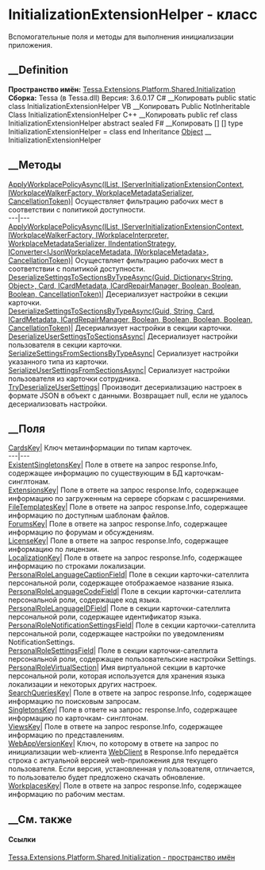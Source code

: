 # InitializationExtensionHelper - класс
Вспомогательные поля и методы для выполнения инициализации приложения.
## __Definition
 **Пространство имён:**
[Tessa.Extensions.Platform.Shared.Initialization](N_Tessa_Extensions_Platform_Shared_Initialization.htm)  
 **Сборка:** Tessa (в Tessa.dll) Версия: 3.6.0.17
C# __Копировать
     public static class InitializationExtensionHelper
VB __Копировать
     Public NotInheritable Class InitializationExtensionHelper
C++ __Копировать
     public ref class InitializationExtensionHelper abstract sealed
F# __Копировать
     [<AbstractClassAttribute>]
    [<SealedAttribute>]
    type InitializationExtensionHelper = class end
Inheritance
    [Object](https://learn.microsoft.com/dotnet/api/system.object) __ InitializationExtensionHelper
##  __Методы
[ApplyWorkplacePolicyAsync(IList<IWorkplaceMetadata>,
IServerInitializationExtensionContext, IWorkplaceWalkerFactory,
WorkplaceMetadataSerializer,
CancellationToken)](M_Tessa_Extensions_Platform_Shared_Initialization_InitializationExtensionHelper_ApplyWorkplacePolicyAsync.htm)|
Осуществляет фильтрацию рабочих мест в соответствии с политикой доступности.  
---|---  
[ApplyWorkplacePolicyAsync(IList<WorkplaceModel>,
IServerInitializationExtensionContext, IWorkplaceWalkerFactory,
IWorkplaceInterpreter, WorkplaceMetadataSerializer, IIndentationStrategy,
IConverter<IJsonWorkplaceMetadata, IWorkplaceMetadata>,
CancellationToken)](M_Tessa_Extensions_Platform_Shared_Initialization_InitializationExtensionHelper_ApplyWorkplacePolicyAsync_1.htm)|
Осуществляет фильтрацию рабочих мест в соответствии с политикой доступности.  
[DeserializeSettingsToSectionsByTypeAsync(Guid, Dictionary<String, Object>,
Card, ICardMetadata, ICardRepairManager, Boolean, Boolean, Boolean,
CancellationToken)](M_Tessa_Extensions_Platform_Shared_Initialization_InitializationExtensionHelper_DeserializeSettingsToSectionsByTypeAsync.htm)|
Десериализует настройки в секции карточки.  
[DeserializeSettingsToSectionsByTypeAsync(Guid, String, Card, ICardMetadata,
ICardRepairManager, Boolean, Boolean, Boolean, Boolean,
CancellationToken)](M_Tessa_Extensions_Platform_Shared_Initialization_InitializationExtensionHelper_DeserializeSettingsToSectionsByTypeAsync_1.htm)|
Десериализует настройки в секции карточки.  
[DeserializeUserSettingsToSectionsAsync](M_Tessa_Extensions_Platform_Shared_Initialization_InitializationExtensionHelper_DeserializeUserSettingsToSectionsAsync.htm)|
Десериализует настройки пользователя в секции карточки.  
[SerializeSettingsFromSectionsByTypeAsync](M_Tessa_Extensions_Platform_Shared_Initialization_InitializationExtensionHelper_SerializeSettingsFromSectionsByTypeAsync.htm)|
Сериализует настройки указанного типа из карточки.  
[SerializeUserSettingsFromSectionsAsync](M_Tessa_Extensions_Platform_Shared_Initialization_InitializationExtensionHelper_SerializeUserSettingsFromSectionsAsync.htm)|
Сериализует настройки пользователя из карточки сотрудника.  
[TryDeserializeUserSettings](M_Tessa_Extensions_Platform_Shared_Initialization_InitializationExtensionHelper_TryDeserializeUserSettings.htm)|
Производит десериализацию настроек в формате JSON в объект с данными.
Возвращает null, если не удалось десериализовать настройки.  
## __Поля
[CardsKey](F_Tessa_Extensions_Platform_Shared_Initialization_InitializationExtensionHelper_CardsKey.htm)|
Ключ метаинформации по типам карточек.  
---|---  
[ExistentSingletonsKey](F_Tessa_Extensions_Platform_Shared_Initialization_InitializationExtensionHelper_ExistentSingletonsKey.htm)|
Поле в ответе на запрос response.Info, содержащее информацию по существующим в
БД карточкам-синглтонам.  
[ExtensionsKey](F_Tessa_Extensions_Platform_Shared_Initialization_InitializationExtensionHelper_ExtensionsKey.htm)|
Поле в ответе на запрос response.Info, содержащее информацию по загруженным на
сервере сборкам с расширениями.  
[FileTemplatesKey](F_Tessa_Extensions_Platform_Shared_Initialization_InitializationExtensionHelper_FileTemplatesKey.htm)|
Поле в ответе на запрос response.Info, содержащее информацию по доступным
шаблонам файлов.  
[ForumsKey](F_Tessa_Extensions_Platform_Shared_Initialization_InitializationExtensionHelper_ForumsKey.htm)|
Поле в ответе на запрос response.Info, содержащее информацию по форумам и
обсуждениям.  
[LicenseKey](F_Tessa_Extensions_Platform_Shared_Initialization_InitializationExtensionHelper_LicenseKey.htm)|
Поле в ответе на запрос response.Info, содержащее информацию по лицензии.  
[LocalizationKey](F_Tessa_Extensions_Platform_Shared_Initialization_InitializationExtensionHelper_LocalizationKey.htm)|
Поле в ответе на запрос response.Info, содержащее информацию по строками
локализации.  
[PersonalRoleLanguageCaptionField](F_Tessa_Extensions_Platform_Shared_Initialization_InitializationExtensionHelper_PersonalRoleLanguageCaptionField.htm)|
Поле в секции карточки-сателлита персональной роли, содержащее отображаемое
название языка.  
[PersonalRoleLanguageCodeField](F_Tessa_Extensions_Platform_Shared_Initialization_InitializationExtensionHelper_PersonalRoleLanguageCodeField.htm)|
Поле в секции карточки-сателлита персональной роли, содержащее код языка.  
[PersonalRoleLanguageIDField](F_Tessa_Extensions_Platform_Shared_Initialization_InitializationExtensionHelper_PersonalRoleLanguageIDField.htm)|
Поле в секции карточки-сателлита персональной роли, содержащее идентификатор
языка.  
[PersonalRoleNotificationSettingsField](F_Tessa_Extensions_Platform_Shared_Initialization_InitializationExtensionHelper_PersonalRoleNotificationSettingsField.htm)|
Поле в секции карточки-сателлита персональной роли, содержащее настройки по
уведомлениям NotificationSettings.  
[PersonalRoleSettingsField](F_Tessa_Extensions_Platform_Shared_Initialization_InitializationExtensionHelper_PersonalRoleSettingsField.htm)|
Поле в секции карточки-сателлита персональной роли, содержащее
пользовательские настройки Settings.  
[PersonalRoleVirtualSection](F_Tessa_Extensions_Platform_Shared_Initialization_InitializationExtensionHelper_PersonalRoleVirtualSection.htm)|
Имя виртуальной секции в карточке персональной роли, которая используется для
хранения языка локализации и некоторых других настроек.  
[SearchQueriesKey](F_Tessa_Extensions_Platform_Shared_Initialization_InitializationExtensionHelper_SearchQueriesKey.htm)|
Поле в ответе на запрос response.Info, содержащее информацию по поисковым
запросам.  
[SingletonsKey](F_Tessa_Extensions_Platform_Shared_Initialization_InitializationExtensionHelper_SingletonsKey.htm)|
Поле в ответе на запрос response.Info, содержащее информацию по карточкам-
синглтонам.  
[ViewsKey](F_Tessa_Extensions_Platform_Shared_Initialization_InitializationExtensionHelper_ViewsKey.htm)|
Поле в ответе на запрос response.Info, содержащее информацию по
представлениям.  
[WebAppVersionKey](F_Tessa_Extensions_Platform_Shared_Initialization_InitializationExtensionHelper_WebAppVersionKey.htm)|
Ключ, по которому в ответе на запрос по инициализации web-клиента
[WebClient](F_Tessa_Platform_Runtime_ApplicationIdentifiers_WebClient.htm) в
Response.Info передаётся строка с актуальной версией web-приложения для
текущего пользователя. Если версия, установленная у пользователя, отличается,
то пользователю будет предложено скачать обновление.  
[WorkplacesKey](F_Tessa_Extensions_Platform_Shared_Initialization_InitializationExtensionHelper_WorkplacesKey.htm)|
Поле в ответе на запрос response.Info, содержащее информацию по рабочим
местам.  
## __См. также
#### Ссылки
[Tessa.Extensions.Platform.Shared.Initialization - пространство
имён](N_Tessa_Extensions_Platform_Shared_Initialization.htm)
